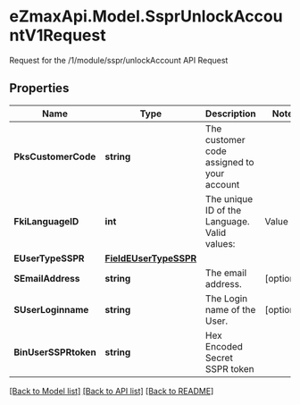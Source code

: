 # eZmaxApi.Model.SsprUnlockAccountV1Request
Request for the /1/module/sspr/unlockAccount API Request

## Properties

Name | Type | Description | Notes
------------ | ------------- | ------------- | -------------
**PksCustomerCode** | **string** | The customer code assigned to your account | 
**FkiLanguageID** | **int** | The unique ID of the Language.  Valid values:  |Value|Description| |-|-| |1|French| |2|English| | 
**EUserTypeSSPR** | [**FieldEUserTypeSSPR**](FieldEUserTypeSSPR.md) |  | 
**SEmailAddress** | **string** | The email address. | [optional] 
**SUserLoginname** | **string** | The Login name of the User. | [optional] 
**BinUserSSPRtoken** | **string** | Hex Encoded Secret SSPR token | 

[[Back to Model list]](../README.md#documentation-for-models) [[Back to API list]](../README.md#documentation-for-api-endpoints) [[Back to README]](../README.md)

